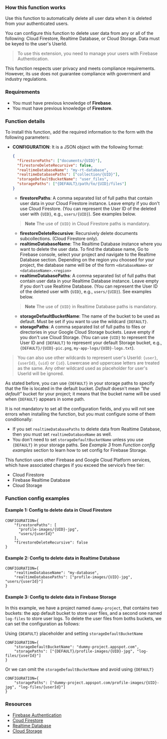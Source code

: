 ### How this function works

Use this function to automatically delete all user data when it is deleted from your authenticated users.

You can configure this function to delete user data from any or all of the following: Cloud Firestore, Realtime Database, or Cloud Storage. Data must be keyed to the user's UserId.

> To use this extension, you need to manage your users with Firebase Authentication.

This function respects user privacy and meets compliance requirements. However, its use does not guarantee compliance with government and industry regulations.

### Requirements

- You must have previous knowledge of **Firebase**.
- You must have previous knowledge of **Firestore**.

### Function details

To install this function, add the required information to the form with the following parameters:

- **CONFIGURATION**: It is a JSON object with the following format:

    ```json
    {
      "firestorePaths": ["documents/{UID}"],
      "firestoreDeleteRecursive": false,
      "realtimeDatabaseName": "my-rt-database",
      "realtimeDatabasePaths": ["collection/{UID}"],
      "storageDefaultBucketName": "user_files",
      "storagePaths": ["{DEFAULT}/path/to/{UID}/files"]
    }
    ```

  - **firestorePaths**: A comma separated list of full paths that contain user data in your Cloud Firestore instance. Leave empty if you don't use Cloud Firestore. (You can represent the User ID of the deleted user with `{UID}`, e.g., `users/{UID}`). See examples below.

  > **Note** The use of `{UID}` in Cloud Firestore paths is mandatory.

  - **firestoreDeleteRecursive**: Recursively delete documents subcollections. (Cloud Firestore only).
  - **realtimeDatabaseName**: The Realtime Database instance where you want to delete the user data. To find the database name, Go to Firebase console, select your project and navigate to the Realtime Database section. Depending on the region you choosed for your project, the database name will be of the form `<databaseName>` or `<databaseName>.<region>`
  - **realtimeDatabasePaths**: A comma separated list of full paths that contain user data in your Realtime Database instance. Leave empty if you don't use Realtime Database. (You can represent the User ID of the deleted user with `{UID}`, e.g., `users/{UID}`). See examples below.

  > **Note** The use of `{UID}` in Realtime Database paths is mandatory.

  - **storageDefaultBucketName**: The name of the bucket to be used as default. Must be set if you want to use the wildcard `{DEFAULT}`.
  - **storagePaths**: A comma separated list of full paths to files or directories in your Google Cloud Storage buckets. Leave empty if you don't use Cloud Storage. (You can use `{UID}` to represent the User ID and `{DEFAULT}` to represent your default Storage bucket, e.g., `{DEFAULT}/{UID}-pic.png`, `my-app-logs/{UID}-logs.txt`).

> You can also use other wildcards to represent user's UserId: `{user}`, `{userId}`, `{uid}` or `{id}`. Lowercase and uppercase letters are treated as the same. Any other wildcard used as placeholder for user's UserId will be ignored.

As stated before, you can use `{DEFAULT}` in your storage paths to specify that the file is located in the default bucket. *Default* doesn't mean *"the default"* bucket for your project; it means that the bucket name will be used when `{DEFAULT}` appears in some path.

It is not mandatory to set all the configuration fields, and you will not see errors when installing the function, but you must configure some of them conditionally:

- If you set `realtimeDatabasePaths` to delete data from Realtime Database, then you must set `realtimeDatabaseName` as well.
- You don't need to set `storageDefaultBucketName` unless you use `{DEFAULT}` in your storage paths. See *Example 3* from *Function config examples* section to learn how to set config for Firebase Storage.

This function uses other Firebase and Google Cloud Platform services, which have associated charges if you exceed the service’s free tier:

- Cloud Firestore
- Firebase Realtime Database
- Cloud Storage

### Function config examples

#### Example 1: Config to delete data in Cloud Firestore

```text
CONFIGURATION={
    "firestorePaths": [
      "profile-images/{UID}-jpg",
      "users/{userId}"
    ],
    "firestoreDeleteRecursive": false
}
```

#### Example 2: Config to delete data in Realtime Database

```text
CONFIGURATION={
    "realtimeDatabaseName": "my-database",
    "realtimeDatabasePaths": ["profile-images/{UID}-jpg", "users/{userId}"]
}
```

#### Example 3: Config to delete data in Firebase Storage

In this example, we have a project named `dummy-project`, that contains two buckets: the app default bucket to store user files, and a second one named `log-files` to store user logs. To delete the user files from boths buckets, we can set the configuration as follows:

Using `{DEAFULT}` placeholder and setting `storageDefaultBucketName`

```text
CONFIGURATION={
    "storageDefaultBucketName": "dummy-project.appspot.com",
    "storagePaths": ["{DEFAULT}/profile-images/{UID}-jpg", "log-files/{userId}"]
}
```

Or we can omit the `storageDefaultBucketName` and avoid using `{DEFAULT}`

```text
CONFIGURATION={
    "storagePaths": ["dummy-project.appspot.com/profile-images/{UID}-jpg", "log-files/{userId}"]
}
```

### Resources

- [Firebase Authentication](https://firebase.google.com/docs/auth)
- [Coud Firestore](https://firebase.google.com/docs/firestore)
- [Realtime Database](https://firebase.google.com/docs/database)
- [Cloud Storage](https://firebase.google.com/docs/storage)
